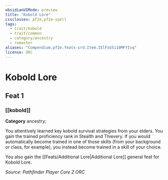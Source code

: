 ```yaml
---
obsidianUIMode: preview
title: "Kobold Lore"
cssclasses: pf2e,pf2e-spell
tags:
  - trait/kobold
  - trait/common
  - category/ancestry
  - remaster
aliases: "Compendium.pf2e.feats-srd.Item.IElFaS5i10MFYIvq"
license: ORC
---
```

# Kobold Lore
## Feat 1
### [[kobold]]

**Category** ancestry; 




You attentively learned key kobold survival strategies from your elders. You gain the trained proficiency rank in Stealth and Thievery. If you would automatically become trained in one of those skills (from your background or class, for example), you instead become trained in a skill of your choice.

You also gain the [[Feats/Additional Lore|Additional Lore]] general feat for Kobold Lore.

*Source: Pathfinder Player Core 2*
*ORC*